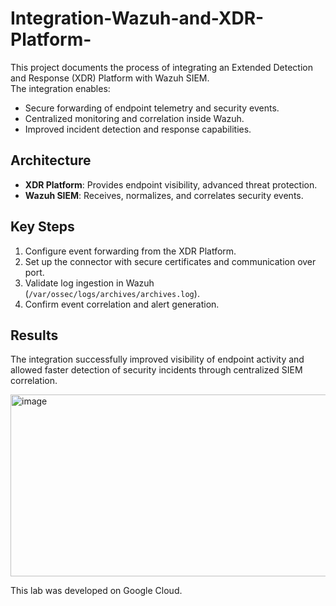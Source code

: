 # Integration-Wazuh-and-XDR-Platform-

This project documents the process of integrating an Extended Detection and Response (XDR) Platform with Wazuh SIEM.  
The integration enables:
- Secure forwarding of endpoint telemetry and security events.  
- Centralized monitoring and correlation inside Wazuh.  
- Improved incident detection and response capabilities.  

## Architecture
- **XDR Platform**: Provides endpoint visibility, advanced threat protection.  
- **Wazuh SIEM**: Receives, normalizes, and correlates security events.  

## Key Steps
1. Configure event forwarding from the XDR Platform.  
2. Set up the connector with secure certificates and communication over port.  
3. Validate log ingestion in Wazuh (`/var/ossec/logs/archives/archives.log`).  
4. Confirm event correlation and alert generation.  

## Results
The integration successfully improved visibility of endpoint activity and allowed faster detection of security incidents through centralized SIEM correlation.

<img width="795" height="291" alt="image" src="https://github.com/user-attachments/assets/7107c5e1-1ea3-4409-b64a-fd8a3a6f60ac" />


This lab was developed on Google Cloud.
